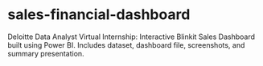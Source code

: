 # sales-financial-dashboard
 Deloitte Data Analyst Virtual Internship: Interactive Blinkit Sales Dashboard built using Power BI. Includes dataset, dashboard file, screenshots, and summary presentation.
